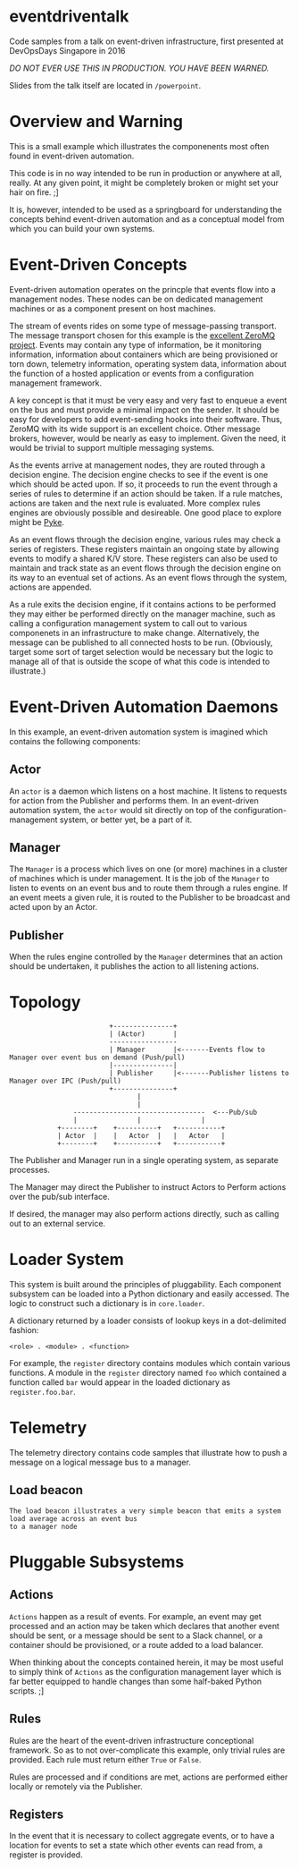 # eventdriventalk
Code samples from a talk on event-driven infrastructure, first presented at DevOpsDays Singapore in 2016

*DO NOT EVER USE THIS IN PRODUCTION. YOU HAVE BEEN WARNED.*

Slides from the talk itself are located in `/powerpoint`.

Overview and Warning
====================

This is a small example which illustrates the componenents most often found in event-driven automation.

This code is in no way intended to be run in production or anywhere at all, really. At any given point,
it might be completely broken or might set your hair on fire. ;]

It is, however, intended to be used as a springboard for understanding the concepts behind event-driven automation
and as a conceptual model from which you can build your own systems.

Event-Driven Concepts
=====================

Event-driven automation operates on the princple that events flow into a management nodes. These nodes
can be on dedicated management machines or as a component present on host machines.

The stream of events rides on some type of message-passing transport. The message transport chosen for
this example is the [excellent ZeroMQ project](http://zeromq.org). Events may contain any type of information,
be it monitoring information, information about containers which are being provisioned or torn down,
telemetry information, operating system data, information about the function of a hosted application
or events from a configuration management framework.

A key concept is that it must be very easy and very fast to enqueue a event on the bus and must provide
a minimal impact on the sender. It should be easy for developers to add event-sending hooks into their
software. Thus, ZeroMQ with its wide support is an excellent choice. Other message brokers, however,
would be nearly as easy to implement. Given the need, it would be trivial to support multiple messaging
systems.

As the events arrive at management nodes, they are routed through a decision engine. The decision engine
checks to see if the event is one which should be acted upon. If so, it proceeds to run the event through
a series of rules to determine if an action should be taken. If a rule matches, actions are taken
and the next rule is evaluated. More complex rules engines are obviously possible and desireable. One
good place to explore might be [Pyke](http://pyke.sourceforge.net/knowledge_bases/rule_bases.html).

As an event flows through the decision engine, various rules may check a series of registers. These
registers maintain an ongoing state by allowing events to modify a shared K/V store. These registers
can also be used to maintain and track state as an event flows through the decision engine on its
way to an eventual set of actions. As an event flows through the system, actions are appended.

As a rule exits the decision engine, if it contains actions to be performed they may either be performed
directly on the manager machine, such as calling a configuration management system to call out to
various componenets in an infrastructure to make change. Alternatively, the message can be published
to all connected hosts to be run. (Obviously, target some sort of target selection would be necessary
but the logic to manage all of that is outside the scope of what this code is intended to illustrate.)


Event-Driven Automation Daemons
===============================

In this example, an event-driven automation system is imagined which contains the following components:

## Actor

An `actor` is a daemon which listens on a host machine. It listens to requests for action from the Publisher
and performs them. In an event-driven automation system, the `actor` would sit directly on top of the
configuration-management system, or better yet, be a part of it.

## Manager

The `Manager` is a process which lives on one (or more) machines in a cluster of machines which is under
management. It is the job of the `Manager` to listen to events on an event bus and to route them through
a rules engine. If an event meets a given rule, it is routed to the Publisher to be broadcast and acted
upon by an Actor.

## Publisher

When the rules engine controlled by the `Manager` determines that an action should be undertaken, it
publishes the action to all listening actions.


Topology
========
                             +---------------+
                             | (Actor)       |
                             -----------------
                             | Manager       |<-------Events flow to Manager over event bus on demand (Push/pull)
                             |---------------|
                             | Publisher     |<-------Publisher listens to Manager over IPC (Push/pull)
                             +---------------+
                                    |
                                    |
                    ---------------------------------  <---Pub/sub 
                    |               |               |
                +--------+    +----------+   +-----------+
                | Actor  |    |   Actor  |   |   Actor   |
                +--------+    +----------+   +-----------+
 


The Publisher and Manager run in a single operating system, as separate processes.

The Manager may direct the Publisher to instruct Actors to Perform actions over the pub/sub interface.

If desired, the manager may also perform actions directly, such as calling out to an external service.


Loader System
=============

This system is built around the principles of pluggability. Each component subsystem can be loaded into
a Python dictionary and easily accessed. The logic to construct such a dictionary is in `core.loader`.

A dictionary returned by a loader consists of lookup keys in a dot-delimited fashion:

```
<role> . <module> . <function>
```

For example, the `register` directory contains modules which contain various functions. A module in the
`register` directory named `foo` which contained a function called `bar` would appear in the loaded
dictionary as `register.foo.bar`.


Telemetry
=========

The telemetry directory contains code samples that illustrate how to push a message on a logical message
bus to a manager.

## Load beacon
    The load beacon illustrates a very simple beacon that emits a system load average across an event bus
    to a manager node


Pluggable Subsystems
====================

Actions
-------

`Actions` happen as a result of events. For example, an event may get processed and an action may be taken
which declares that another event should be sent, or a message should be sent to a Slack channel, or a container
should be provisioned, or a route added to a load balancer.

When thinking about the concepts contained herein, it may be most useful to simply think of `Actions` as the
configuration management layer which is far better equipped to handle changes than some half-baked
Python scripts. ;]

Rules
-----

Rules are the heart of the event-driven infrastructure conceptional framework. So as to not over-complicate
this example, only trivial rules are provided. Each rule must return either `True` or `False`.

Rules are processed and if conditions are met, actions are performed either locally or remotely via
the Publisher.


Registers
---------

In the event that it is necessary to collect aggregate events, or to have a location for events to set a state
which other events can read from, a register is provided.



